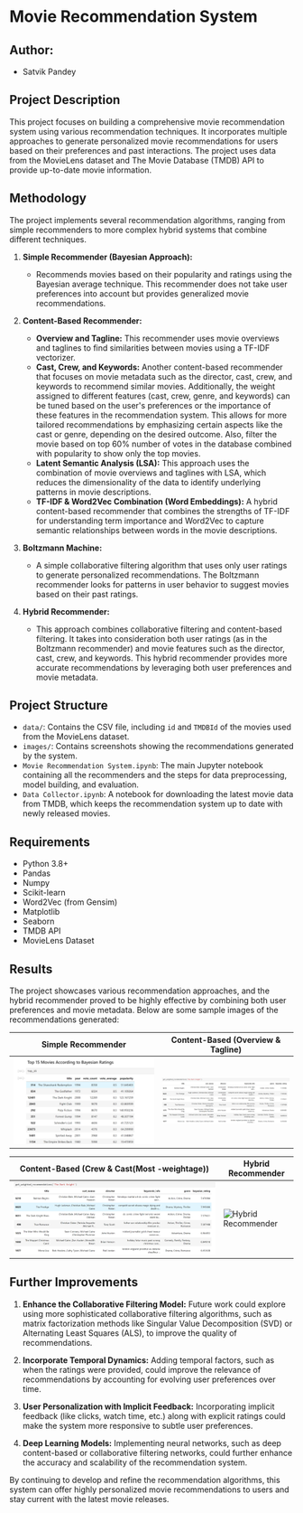 # Movie Recommendation System

## Author:
- Satvik Pandey

## Project Description
This project focuses on building a comprehensive movie recommendation system using various recommendation techniques. It incorporates multiple approaches to generate personalized movie recommendations for users based on their preferences and past interactions. The project uses data from the MovieLens dataset and The Movie Database (TMDB) API to provide up-to-date movie information.

## Methodology
The project implements several recommendation algorithms, ranging from simple recommenders to more complex hybrid systems that combine different techniques.

1. **Simple Recommender (Bayesian Approach):**
   - Recommends movies based on their popularity and ratings using the Bayesian average technique. This recommender does not take user preferences into account but provides generalized movie recommendations.

2. **Content-Based Recommender:**
   - **Overview and Tagline:** This recommender uses movie overviews and taglines to find similarities between movies using a TF-IDF vectorizer.
   - **Cast, Crew, and Keywords:** Another content-based recommender that focuses on movie metadata such as the director, cast, crew, and keywords to recommend similar movies. Additionally, the weight assigned to different features (cast, crew, genre, and keywords) can be tuned based on the user's preferences or the importance of these features in the recommendation system. This allows for more tailored recommendations by emphasizing certain aspects like the cast or genre, depending on the desired outcome. Also, filter the movie based on top 60% number of votes in the database combined with popularity to show only the top movies.
   - **Latent Semantic Analysis (LSA):** This approach uses the combination of movie overviews and taglines with LSA, which reduces the dimensionality of the data to identify underlying patterns in movie descriptions.
   - **TF-IDF & Word2Vec Combination (Word Embeddings):** A hybrid content-based recommender that combines the strengths of TF-IDF for understanding term importance and Word2Vec to capture semantic relationships between words in the movie descriptions.

3. **Boltzmann Machine:**
   - A simple collaborative filtering algorithm that uses only user ratings to generate personalized recommendations. The Boltzmann recommender looks for patterns in user behavior to suggest movies based on their past ratings.

4. **Hybrid Recommender:**
   - This approach combines collaborative filtering and content-based filtering. It takes into consideration both user ratings (as in the Boltzmann recommender) and movie features such as the director, cast, crew, and keywords. This hybrid recommender provides more accurate recommendations by leveraging both user preferences and movie metadata.

## Project Structure
- `data/`: Contains the CSV file, including `id` and `TMDBId` of the movies used from the MovieLens dataset.
- `images/`: Contains screenshots showing the recommendations generated by the system.
- `Movie Recommendation System.ipynb`: The main Jupyter notebook containing all the recommenders and the steps for data preprocessing, model building, and evaluation.
- `Data Collector.ipynb`: A notebook for downloading the latest movie data from TMDB, which keeps the recommendation system up to date with newly released movies.

## Requirements
- Python 3.8+
- Pandas
- Numpy
- Scikit-learn
- Word2Vec (from Gensim)
- Matplotlib
- Seaborn
- TMDB API
- MovieLens Dataset

## Results
The project showcases various recommendation approaches, and the hybrid recommender proved to be highly effective by combining both user preferences and movie metadata. Below are some sample images of the recommendations generated:

| Simple Recommender | Content-Based (Overview & Tagline) |
| ------------------ | --------------------------------- |
| ![Simple Recommender](images/Simple_Recommender.png) | ![Content-Based Overview](images/Content-Based.png) |

| Content-Based (Crew & Cast(Most -weightage)) | Hybrid Recommender |
| --------------------- | ------------------ |
| ![Boltzmann Recommender](images/Cast_Crew_Recommender.png) | ![Hybrid Recommender](images/Boltmann_Recommender.png) |

## Further Improvements
1. **Enhance the Collaborative Filtering Model:** Future work could explore using more sophisticated collaborative filtering algorithms, such as matrix factorization methods like Singular Value Decomposition (SVD) or Alternating Least Squares (ALS), to improve the quality of recommendations.
   
2. **Incorporate Temporal Dynamics:** Adding temporal factors, such as when the ratings were provided, could improve the relevance of recommendations by accounting for evolving user preferences over time.

3. **User Personalization with Implicit Feedback:** Incorporating implicit feedback (like clicks, watch time, etc.) along with explicit ratings could make the system more responsive to subtle user preferences.

4. **Deep Learning Models:** Implementing neural networks, such as deep content-based or collaborative filtering networks, could further enhance the accuracy and scalability of the recommendation system.

By continuing to develop and refine the recommendation algorithms, this system can offer highly personalized movie recommendations to users and stay current with the latest movie releases.
